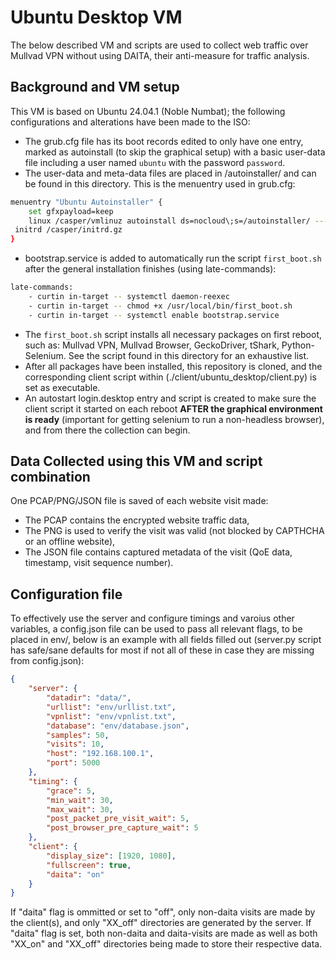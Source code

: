 # Ubuntu Desktop VM

The below described VM and scripts are used to collect web traffic over Mullvad VPN without using DAITA, their anti-measure for traffic analysis.

## Background and VM setup

This VM is based on Ubuntu 24.04.1 (Noble Numbat); the following configurations and alterations have been made to the ISO:

- The grub.cfg file has its boot records edited to only have one entry, marked as autoinstall (to skip the graphical setup) with a basic user-data file including a user named `ubuntu` with the password `password`.
- The user-data and meta-data files are placed in /autoinstaller/ and can be found in this directory. This is the menuentry used in grub.cfg:
```bash
menuentry "Ubuntu Autoinstaller" {
    set gfxpayload=keep
    linux /casper/vmlinuz autoinstall ds=nocloud\;s=/autoinstaller/ ---
 initrd /casper/initrd.gz
}
```
- bootstrap.service is added to automatically run the script `first_boot.sh` after the general installation finishes (using late-commands):
```bash
late-commands:
    - curtin in-target -- systemctl daemon-reexec
    - curtin in-target -- chmod +x /usr/local/bin/first_boot.sh
    - curtin in-target -- systemctl enable bootstrap.service
```
- The `first_boot.sh` script installs all necessary packages on first reboot, such as: Mullvad VPN, Mullvad Browser, GeckoDriver, tShark, Python-Selenium. See the script found in this directory for an exhaustive list.
- After all packages have been installed, this repository is cloned, and the corresponding client script within (./client/ubuntu_desktop/client.py) is set as executable.
- An autostart login.desktop entry and script is created to make sure the client script it started on each reboot **AFTER the graphical environment is ready** (important for getting selenium to run a non-headless browser), and from there the collection can begin.

## Data Collected using this VM and script combination

One PCAP/PNG/JSON file is saved of each website visit made:

- The PCAP contains the encrypted website traffic data,
- The PNG is used to verify the visit was valid (not blocked by CAPTHCHA or an offline website),
- The JSON file contains captured metadata of the visit (QoE data, timestamp, visit sequence number).

## Configuration file

To effectively use the server and configure timings and varoius other variables, a config.json file can be used to pass all relevant flags, to be placed in env/, below is an example with all fields filled out (server.py script has safe/sane defaults for most if not all of these in case they are missing from config.json):

```json
{
    "server": {
        "datadir": "data/",
        "urllist": "env/urllist.txt",
        "vpnlist": "env/vpnlist.txt",
        "database": "env/database.json",
        "samples": 50,
        "visits": 10,
        "host": "192.168.100.1",
        "port": 5000
    },
    "timing": {
        "grace": 5,
        "min_wait": 30,
        "max_wait": 30,
        "post_packet_pre_visit_wait": 5,
        "post_browser_pre_capture_wait": 5
    },
    "client": {
        "display_size": [1920, 1080],
        "fullscreen": true,
        "daita": "on"
    }
}
```

If "daita" flag is ommitted or set to "off", only non-daita visits are made by the client(s), and only "XX_off" directories are generated by the server.
If "daita" flag is set, both non-daita and daita-visits are made as well as both "XX_on" and "XX_off" directories being made to store their respective data.
